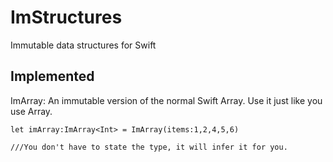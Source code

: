 ImStructures
======
Immutable data structures for Swift


Implemented
------
ImArray: An immutable version of the normal Swift Array.
Use it just like you use Array.

```
let imArray:ImArray<Int> = ImArray(items:1,2,4,5,6)

///You don't have to state the type, it will infer it for you.
```
